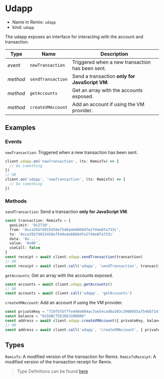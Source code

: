 # Udapp

- Name in Remix: `udapp`
- kind: `udapp`

The udapp exposes an interface for interacting with the account and transaction.

|Type     |Name                 |Description
|---------|---------------------|--
|_event_  |`newTransaction`     |Triggered when a new transaction has been sent.
|_method_ |`sendTransaction`    |Send a transaction **only for JavaScript VM**.
|_method_ |`getAccounts`        |Get an array with the accounts exposed.
|_method_ |`createVMAccount`    |Add an account if using the VM provider. 

## Examples

### Events
`newTransaction`: Triggered when a new transaction has been sent.
```typescript
client.udapp.on('newTransaction', (tx: RemixTx) => {
  // Do something
})
// OR
client.on('udapp', 'newTransaction', (tx: RemixTx) => {
  // Do something
})
```

### Methods
`sendTransaction`: Send a transaction **only for JavaScript VM**.
```typescript
const transaction: RemixTx = {
  gasLimit: '0x2710',
  from: '0xca35b7d915458ef540ade6068dfe2f44e8fa733c',
  to: '0xca35b7d915458ef540ade6068dfe2f44e8fa733c'
  data: '0x...',
  value: '0x00',
  useCall: false
}
const receipt = await client.udapp.sendTransaction(transaction)
// OR
const receipt = await client.call('udapp', 'sendTransaction', transaction)
```

`getAccounts`: Get an array with the accounts exposed.
```typescript
const accounts = await client.udapp.getAccounts()
// OR
const accounts = await client.call('udapp', 'getAccounts')
```

`createVMAccount`: Add an account if using the VM provider. 
```typescript
const privateKey = "71975fbf7fe448e004ac7ae54cad0a383c3906055a75468714156a07385e96ce"
const balance = "0x56BC75E2D63100000"
const address = await client.udapp.createVMAccount({ privateKey, balance })
// OR
const address = await client.call('udapp', 'createVMAccount', { privateKey, balance })
```

## Types
`RemixTx`: A modified version of the transaction for Remix.
`RemixTxReceipt`: A modified version of the transaction receipt for Remix.


> Type Definitions can be found [here](../../projects/utils/src/api/udapp/type.ts)
